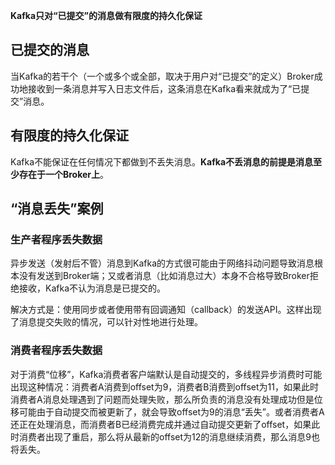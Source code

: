 **Kafka只对“已提交”的消息做有限度的持久化保证**

## 已提交的消息

当Kafka的若干个（一个或多个或全部，取决于用户对“已提交”的定义）Broker成功地接收到一条消息并写入日志文件后，这条消息在Kafka看来就成为了“已提交”消息。

## 有限度的持久化保证

Kafka不能保证在任何情况下都做到不丢失消息。**Kafka不丢消息的前提是消息至少存在于一个Broker上**。



## “消息丢失”案例

### 生产者程序丢失数据

异步发送（发射后不管）消息到Kafka的方式很可能由于网络抖动问题导致消息根本没有发送到Broker端；又或者消息（比如消息过大）本身不合格导致Broker拒绝接收，Kafka不认为消息是已提交的。

解决方式是：使用同步或者使用带有回调通知（callback）的发送API。这样出现了消息提交失败的情况，可以针对性地进行处理。

### 消费者程序丢失数据

对于消费“位移”，Kafka消费者客户端默认是自动提交的，多线程异步消费时可能出现这种情况：消费者A消费到offset为9，消费者B消费到offset为11，如果此时消费者A消息处理遇到了问题而处理失败，那么所负责的消息没有处理成功但是位移可能由于自动提交而被更新了，就会导致offset为9的消息“丢失”。或者消费者A还正在处理消息，而消费者B已经消费完成并通过自动提交更新了offset，如果此时消费者出现了重启，那么将从最新的offset为12的消息继续消费，那么消息9也将丢失。

